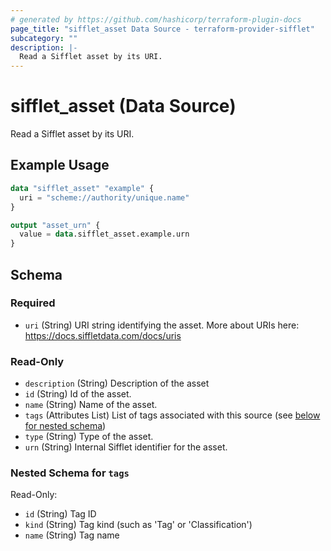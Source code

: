 ```yaml
---
# generated by https://github.com/hashicorp/terraform-plugin-docs
page_title: "sifflet_asset Data Source - terraform-provider-sifflet"
subcategory: ""
description: |-
  Read a Sifflet asset by its URI.
---
```


# sifflet_asset (Data Source)

Read a Sifflet asset by its URI.

## Example Usage

```terraform
data "sifflet_asset" "example" {
  uri = "scheme://authority/unique.name"
}

output "asset_urn" {
  value = data.sifflet_asset.example.urn
}
```

<!-- schema generated by tfplugindocs -->
## Schema

### Required

- `uri` (String) URI string identifying the asset. More about URIs here: https://docs.siffletdata.com/docs/uris

### Read-Only

- `description` (String) Description of the asset
- `id` (String) Id of the asset.
- `name` (String) Name of the asset.
- `tags` (Attributes List) List of tags associated with this source (see [below for nested schema](#nestedatt--tags))
- `type` (String) Type of the asset.
- `urn` (String) Internal Sifflet identifier for the asset.

<a id="nestedatt--tags"></a>
### Nested Schema for `tags`

Read-Only:

- `id` (String) Tag ID
- `kind` (String) Tag kind (such as 'Tag' or 'Classification')
- `name` (String) Tag name

